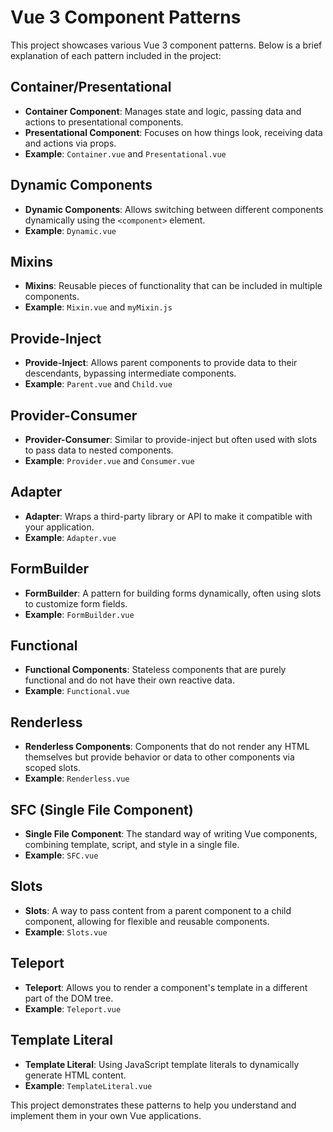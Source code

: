 # Vue 3 Component Patterns

This project showcases various Vue 3 component patterns. Below is a brief explanation of each pattern included in the project:

## Container/Presentational

- **Container Component**: Manages state and logic, passing data and actions to presentational components.
- **Presentational Component**: Focuses on how things look, receiving data and actions via props.
- **Example**: `Container.vue` and `Presentational.vue`

## Dynamic Components

- **Dynamic Components**: Allows switching between different components dynamically using the `<component>` element.
- **Example**: `Dynamic.vue`

## Mixins

- **Mixins**: Reusable pieces of functionality that can be included in multiple components.
- **Example**: `Mixin.vue` and `myMixin.js`

## Provide-Inject

- **Provide-Inject**: Allows parent components to provide data to their descendants, bypassing intermediate components.
- **Example**: `Parent.vue` and `Child.vue`

## Provider-Consumer

- **Provider-Consumer**: Similar to provide-inject but often used with slots to pass data to nested components.
- **Example**: `Provider.vue` and `Consumer.vue`

## Adapter

- **Adapter**: Wraps a third-party library or API to make it compatible with your application.
- **Example**: `Adapter.vue`

## FormBuilder

- **FormBuilder**: A pattern for building forms dynamically, often using slots to customize form fields.
- **Example**: `FormBuilder.vue`

## Functional

- **Functional Components**: Stateless components that are purely functional and do not have their own reactive data.
- **Example**: `Functional.vue`

## Renderless

- **Renderless Components**: Components that do not render any HTML themselves but provide behavior or data to other components via scoped slots.
- **Example**: `Renderless.vue`

## SFC (Single File Component)

- **Single File Component**: The standard way of writing Vue components, combining template, script, and style in a single file.
- **Example**: `SFC.vue`

## Slots

- **Slots**: A way to pass content from a parent component to a child component, allowing for flexible and reusable components.
- **Example**: `Slots.vue`

## Teleport

- **Teleport**: Allows you to render a component's template in a different part of the DOM tree.
- **Example**: `Teleport.vue`

## Template Literal

- **Template Literal**: Using JavaScript template literals to dynamically generate HTML content.
- **Example**: `TemplateLiteral.vue`

This project demonstrates these patterns to help you understand and implement them in your own Vue applications.

